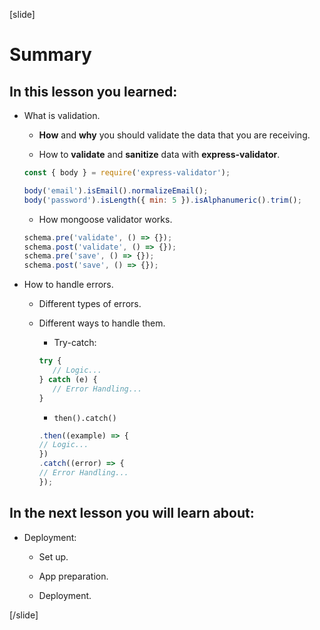 [slide]

# Summary

## In this lesson you learned:

-  What is validation.

   -  **How** and **why** you should validate the data that you are receiving.

   -  How to **validate** and **sanitize** data with **express\-validator**.

   ```js
   const { body } = require('express-validator');

   body('email').isEmail().normalizeEmail();
   body('password').isLength({ min: 5 }).isAlphanumeric().trim();
   ```

   -  How mongoose validator works.

   ```js
   schema.pre('validate', () => {});
   schema.post('validate', () => {});
   schema.pre('save', () => {});
   schema.post('save', () => {});
   ```

-  How to handle errors.

   -  Different types of errors.

   -  Different ways to handle them.

      -  Try\-catch:

      ```js
      try {
         // Logic...
      } catch (e) {
         // Error Handling...
      }
      ```

      -  `then().catch()`

      ```js
      .then((example) => {
      // Logic...
      })
      .catch((error) => {
      // Error Handling...
      });
      ```

## In the next lesson you will learn about:

-  Deployment:

   -  Set up.

   -  App preparation.

   -  Deployment.

[/slide]
